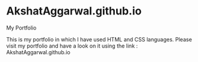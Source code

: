 # AkshatAggarwal.github.io
My Portfolio

This is my portfolio in which I have used HTML and CSS languages.
Please visit my portfolio and have a look on it using the link : AkshatAggarwal.github.io
